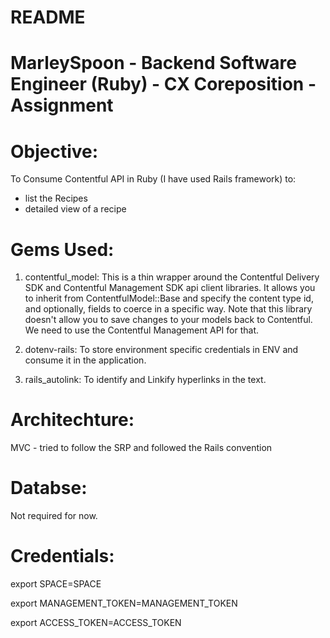 # README

MarleySpoon - Backend Software Engineer (Ruby) - CX Coreposition - Assignment
===============================================================================

Objective:
===========
To Consume Contentful API in Ruby (I have used Rails framework) to:
  * list the Recipes
  * detailed view of a recipe

Gems Used:
===========
1. contentful_model:  This is a thin wrapper around the Contentful Delivery SDK and Contentful Management SDK api client libraries.
  It allows you to inherit from ContentfulModel::Base and specify the content type id, and optionally, fields to coerce in a specific way.
  Note that this library doesn't allow you to save changes to your models back to Contentful. We need to use the Contentful Management API for that.

2. dotenv-rails: To store environment specific credentials in ENV and consume it in the application.

3. rails_autolink: To identify and Linkify hyperlinks in the text.

Architechture:
==============

MVC - tried to follow the SRP and followed the Rails convention

Databse:
=========

Not required for now.

Credentials:
=============
export SPACE=SPACE

export MANAGEMENT_TOKEN=MANAGEMENT_TOKEN

export ACCESS_TOKEN=ACCESS_TOKEN